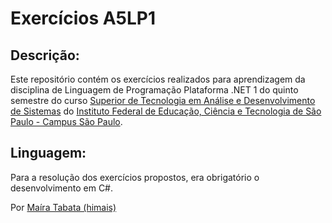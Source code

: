 # Exercícios A5LP1

Descrição:
------------------
Este repositório contém os exercícios realizados para aprendizagem da disciplina de Linguagem de Programação Plataforma .NET 1 do quinto semestre do curso [Superior de Tecnologia em Análise e Desenvolvimento de Sistemas](https://spo.ifsp.edu.br/tads) do [Instituto Federal de Educação, Ciência e Tecnologia de São Paulo - Campus São Paulo](https://spo.ifsp.edu.br/). 

Linguagem:
------------------
Para a resolução dos exercícios propostos, era obrigatório o desenvolvimento em C#.

Por [Maíra Tabata (himais)](https://github.com/himais)
